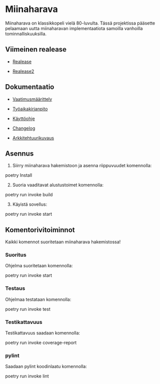 # Miinaharava

Miinaharava on klassikkopeli vielä 80-luvulta. Tässä projektissa pääsette pelaamaan uutta miinaharavan implementaatiota samoilla vanhoilla tominnalliskuuksilla.

## Viimeinen realease

* [Realease](https://github.com/acpeltol/ot-harjoitusty-/releases/tag/Viikko5)

* [Realease2](https://github.com/acpeltol/ot-harjoitusty-/releases/tag/Viikko6)

## Dokumentaatio

* [Vaatimusmäärittely](https://github.com/acpeltol/ot-harjoitusty-/blob/main/miinaharava/dokumentaatio/vaatimusmaarittely.md)

* [Työaikakirjanpito](https://github.com/acpeltol/ot-harjoitusty-/blob/main/miinaharava/dokumentaatio/ty%C3%B6aikakirjanpito.md)
* [Käyttöohje](https://github.com/acpeltol/ot-harjoitusty-/blob/main/miinaharava/dokumentaatio/k%C3%A4ytt%C3%B6ohje.md)
  
* [Changelog](https://github.com/acpeltol/ot-harjoitusty-/blob/main/miinaharava/dokumentaatio/changelog.md)
* [Arkkitehtuurikuvaus](https://github.com/acpeltol/ot-harjoitusty-/blob/main/miinaharava/dokumentaatio/arkkitehtuurikuvaus.md)

## Asennus 

1. Siirry miinaharava hakemistoon ja asenna riippuvuudet komennolla:

poetry Install

2. Suoria vaaditavat alustustoimet komennolla:

poetry run invoke build

3. Käyistä sovellus:

poetry run invoke start

## Komentorivitoiminnot

Kaikki komennot suoritetaan miinaharava hakemistossa!

### Suoritus

Ohjelma suoritetaan komennolla:

poetry run invoke start

### Testaus

Ohjelmaa testataan komennolla:

poetry run invoke test

### Testikattavuus

Testikattavuus saadaan komennolla:

poetry run invoke coverage-report

### pylint

Saadaan pylint koodinlaatu komennolla:

poetry run invoke lint
